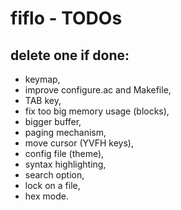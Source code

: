 # fiflo - TODOs
## delete one if done:
- keymap,
- improve configure.ac and Makefile,
- TAB key,
- fix too big memory usage (blocks),
- bigger buffer,
- paging mechanism,
- move cursor (YVFH keys),
- config file (theme),
- syntax highlighting,
- search option,
- lock on a file,
- hex mode.

